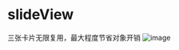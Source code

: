 # slideView
三张卡片无限复用，最大程度节省对象开销
![image](https://github.com/biqinglin/slideView/raw/master/BQLSlideView/show.gif)
